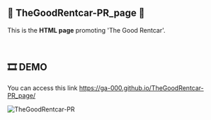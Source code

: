 ## 🚓 TheGoodRentcar-PR_page 🚕
This is the **HTML page** promoting 'The Good Rentcar'.

<br/>

## 🎞 DEMO
You can access this link <https://ga-000.github.io/TheGoodRentcar-PR_page/>

![TheGoodRentcar-PR](https://github.com/Ga-000/TheGoodRentcar-PR_page/assets/134590236/82277861-c9e3-425e-b289-22e719aef995)
